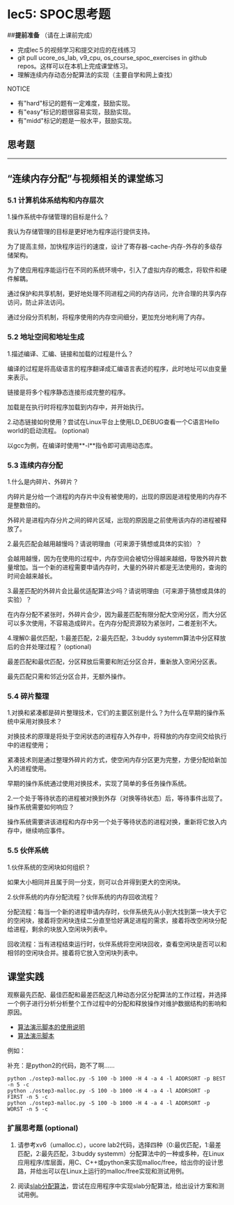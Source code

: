 # lec5: SPOC思考题

##**提前准备**
（请在上课前完成）

- 完成lec５的视频学习和提交对应的在线练习
- git pull ucore_os_lab, v9_cpu, os_course_spoc_exercises in github repos。这样可以在本机上完成课堂练习。
- 理解连续内存动态分配算法的实现（主要自学和网上查找）

NOTICE
- 有"hard"标记的题有一定难度，鼓励实现。
- 有"easy"标记的题很容易实现，鼓励实现。
- 有"midd"标记的题是一般水平，鼓励实现。


## 思考题
---

## “连续内存分配”与视频相关的课堂练习

### 5.1 计算机体系结构和内存层次

1.操作系统中存储管理的目标是什么？

我认为存储管理的目标是更好地为程序运行提供支持。

为了提高主频，加快程序运行的速度，设计了寄存器-cache-内存-外存的多级存储架构。

为了使应用程序能运行在不同的系统环境中，引入了虚拟内存的概念，将软件和硬件解耦。

通过保护和共享机制，更好地处理不同进程之间的内存访问，允许合理的共享内存访问，防止非法访问。

通过分段分页机制，将程序使用的内存空间细分，更加充分地利用了内存。


### 5.2 地址空间和地址生成
1.描述编译、汇编、链接和加载的过程是什么？

编译的过程是将高级语言的程序翻译成汇编语言表述的程序，此时地址可以由变量来表示。

链接是将多个程序静态连接形成完整的程序。

加载是在执行时将程序加载到内存中，并开始执行。



2.动态链接如何使用？尝试在Linux平台上使用LD_DEBUG查看一个C语言Hello world的启动流程。  (optional)

以gcc为例，在编译时使用**-l**指令即可调用动态库。

### 5.3 连续内存分配
1.什么是内碎片、外碎片？

内碎片是分给一个进程的内存片中没有被使用的，出现的原因是进程使用的内存不是整数倍的。

外碎片是进程内存分片之间的碎片区域，出现的原因是之前使用该内存的进程被释放了。



2.最先匹配会越用越慢吗？请说明理由（可来源于猜想或具体的实验）？

会越用越慢，因为在使用的过程中，内存空间会被切分得越来越细，导致外碎片数量增加。当一个新的进程需要申请内存时，大量的外碎片都是无法使用的，查询的时间会越来越长。



3.最差匹配的外碎片会比最优适配算法少吗？请说明理由（可来源于猜想或具体的实验）？

在内存分配不紧张时，外碎片会少，因为最差匹配有限分配大空闲分区，而大分区可以多次使用，不容易造成碎片。在内存分配资源较为紧张时，二者差别不大。



4.理解0:最优匹配，1:最差匹配，2:最先匹配，3:buddy systemm算法中分区释放后的合并处理过程？ (optional)

最差匹配和最优匹配，分区释放后需要和附近分区合并，重新放入空闲分区表。

最先匹配只需和邻近分区合并，无额外操作。




### 5.4 碎片整理
1.对换和紧凑都是碎片整理技术，它们的主要区别是什么？为什么在早期的操作系统中采用对换技术？

对换技术的原理是将处于空闲状态的进程存入外存中，将释放的内存空间交给执行中的进程使用；

紧凑技术则是通过整理外碎片的方式，使空闲内存分区更为完整，方便分配给新加入的进程使用。

早期的操作系统通过使用对换技术，实现了简单的多任务操作系统。



2.一个处于等待状态的进程被对换到外存（对换等待状态）后，等待事件出现了。操作系统需要如何响应？

操作系统需要讲该进程和内存中另一个处于等待状态的进程对换，重新将它放入内存中，继续响应事件。



### 5.5 伙伴系统
1.伙伴系统的空闲块如何组织？

如果大小相同并且属于同一分支，则可以合并得到更大的空闲块。



2.伙伴系统的内存分配流程？伙伴系统的内存回收流程？

分配流程：每当一个新的进程申请内存时，伙伴系统先从小到大找到第一块大于它的空闲块，接着将空闲块连续二分直至恰好满足进程的需求，接着将改空闲块分配给进程，剩余的块放入空闲块列表中。

回收流程：当有进程结束运行时，伙伴系统将空闲块回收，查看空闲块是否可以和相邻的空闲块合并。接着将它放入空闲块列表中。

## 课堂实践

观察最先匹配、最佳匹配和最差匹配这几种动态分区分配算法的工作过程，并选择一个例子进行分析分析整个工作过程中的分配和释放操作对维护数据结构的影响和原因。

  * [算法演示脚本的使用说明](https://github.com/chyyuu/os_tutorial_lab/blob/master/ostep/ostep3-malloc.md)
  * [算法演示脚本](https://github.com/chyyuu/os_tutorial_lab/blob/master/ostep/ostep3-malloc.py)

例如：

补充：是python2的代码，跑不了啊……

```
python ./ostep3-malloc.py -S 100 -b 1000 -H 4 -a 4 -l ADDRSORT -p BEST -n 5 -c
python ./ostep3-malloc.py -S 100 -b 1000 -H 4 -a 4 -l ADDRSORT -p FIRST -n 5 -c
python ./ostep3-malloc.py -S 100 -b 1000 -H 4 -a 4 -l ADDRSORT -p WORST -n 5 -c
```

### 扩展思考题 (optional)

1. 请参考xv6（umalloc.c），ucore lab2代码，选择四种（0:最优匹配，1:最差匹配，2:最先匹配，3:buddy systemm）分配算法中的一种或多种，在Linux应用程序/库层面，用C、C++或python来实现malloc/free，给出你的设计思路，并给出可以在Linux上运行的malloc/free实现和测试用例。


2. 阅读[slab分配算法](http://en.wikipedia.org/wiki/Slab_allocation)，尝试在应用程序中实现slab分配算法，给出设计方案和测试用例。
